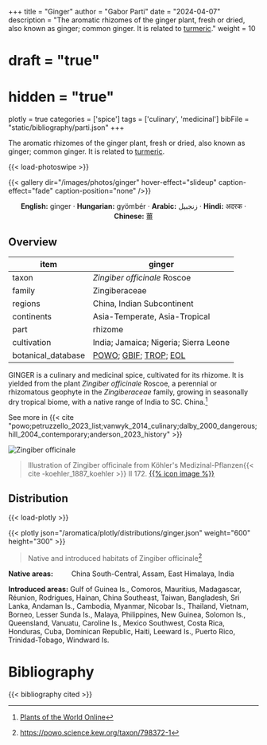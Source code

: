 +++
title = "Ginger"
author = "Gabor Parti"
date = "2024-04-07"
description = "The aromatic rhizomes of the ginger plant, fresh or dried, also known as ginger; common ginger. It is related to [turmeric](../items/turmeric)."
weight = 10
# draft = "true"
# hidden = "true"
plotly = true
categories = ['spice']
tags = ['culinary', 'medicinal']
bibFile = "static/bibliography/parti.json"
+++

The aromatic rhizomes of the ginger plant, fresh or dried, also known as ginger; common ginger. It is related to [turmeric](../items/turmeric).

 [<i class="fab fa-wikipedia-w"></i>](https://en.wikipedia.org/wiki/Ginger){{< load-photoswipe >}}

{{< gallery dir="/images/photos/ginger" hover-effect="slideup" caption-effect="fade" caption-position="none" />}}

<center>

**English:** ginger · **Hungarian:** gyömbér · **Arabic:** <span class="arabic-text" dir="rtl">زنجبيل</span> · **Hindi:** <span class="devanagari-text">अदरक </span> · **Chinese:** <span class="traditional-chinese-text">薑</span>

</center>

## Overview

|       item       |                                                                                      ginger                                                                                      |
|------------------|----------------------------------------------------------------------------------------------------------------------------------------------------------------------------------|
|       taxon      |                                                                           *Zingiber officinale* Roscoe                                                                           |
|      family      |                                                                                   Zingiberaceae                                                                                  |
|      regions     |                                                                            China, Indian Subcontinent                                                                            |
|    continents    |                                                                           Asia-Temperate, Asia-Tropical                                                                          |
|       part       |                                                                                      rhizome                                                                                     |
|    cultivation   |                                                                       India; Jamaica; Nigeria; Sierra Leone                                                                      |
|botanical_database|[POWO](https://powo.science.kew.org/taxon/798372-1); [GBIF](https://www.gbif.org/species/2757280); [TROP](https://tropicos.org/name/34500018); [EOL](https://eol.org/pages/987032)|

GINGER is a culinary and medicinal spice, cultivated for its rhizome. It is yielded from the plant *Zingiber officinale* Roscoe, a perennial or rhizomatous geophyte in the *Zingiberaceae* family, growing in seasonally dry tropical biome, with a native range of India to SC. China.[^powo_ginger]

[^powo_ginger]: [Plants of the World Online](https://powo.science.kew.org)

 See more in  {{< cite "powo;petruzzello_2023_list;vanwyk_2014_culinary;dalby_2000_dangerous;hill_2004_contemporary;anderson_2023_history" >}}

![Zingiber officinale](/images/illustrations/ginger.png?width=40rem "Illustration of Zingiber officinale from Köhler's Medizinal-Pflanzen")

>Illustration of Zingiber officinale from Köhler's Medizinal-Pflanzen{{< cite -koehler_1887_koehler >}} II 172. [{{% icon image %}}](https://www.biodiversitylibrary.org/item/10837#page/693/mode/1up)

## Distribution

{{< load-plotly >}}

{{< plotly json="/aromatica/plotly/distributions/ginger.json" weight="600" height="300" >}}

>Native and introduced habitats of Zingiber officinale[^powo]

[^powo]: https://powo.science.kew.org/taxon/798372-1

<p style="text-align:left;">

**Native areas:** &ensp; &ensp; &ensp; China South-Central, Assam, East Himalaya, India

**Introduced areas:** Gulf of Guinea Is., Comoros, Mauritius, Madagascar, Réunion, Rodrigues, Hainan, China Southeast, Taiwan, Bangladesh, Sri Lanka, Andaman Is., Cambodia, Myanmar, Nicobar Is., Thailand, Vietnam, Borneo, Lesser Sunda Is., Malaya, Philippines, New Guinea, Solomon Is., Queensland, Vanuatu, Caroline Is., Mexico Southwest, Costa Rica, Honduras, Cuba, Dominican Republic, Haiti, Leeward Is., Puerto Rico, Trinidad-Tobago, Windward Is.

</p>



# Bibliography

{{< bibliography cited >}}

